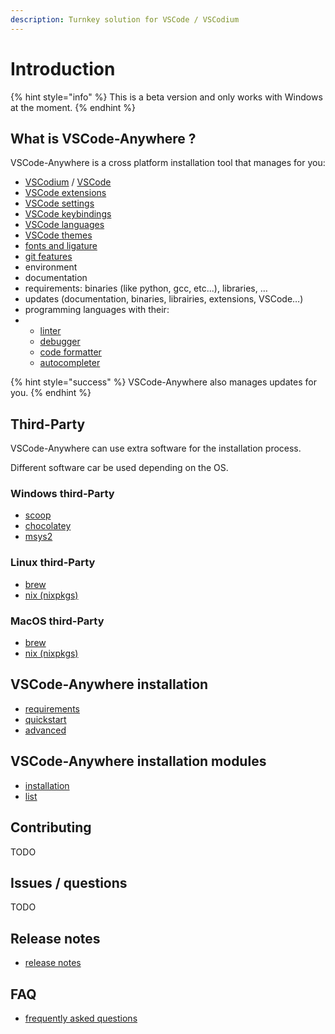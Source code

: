 ```yaml
---
description: Turnkey solution for VSCode / VSCodium
---
```


# Introduction

{% hint style="info" %}
This is a beta version and only works with Windows at the moment.
{% endhint %}

## What is VSCode-Anywhere ?

VSCode-Anywhere is a cross platform installation tool that manages for you:

* [VSCodium](https://vscodium.com) / [VSCode](https://code.visualstudio.com/)
* [VSCode extensions](https://marketplace.visualstudio.com/VSCode)
* [VSCode settings](https://code.visualstudio.com/docs/getstarted/settings)
* [VSCode keybindings](https://code.visualstudio.com/docs/getstarted/keybindings)
* [VSCode languages](https://code.visualstudio.com/docs/getstarted/locales)
* [VSCode themes](https://code.visualstudio.com/docs/getstarted/themes)
* [fonts and ligature](https://code.visualstudio.com/docs/getstarted/tips-and-tricks#_tune-your-settings)
* [git features](https://code.visualstudio.com/docs/editor/versioncontrol)
* environment
* documentation
* requirements: binaries \(like python, gcc, etc...\), libraries, …
* updates \(documentation, binaries, librairies, extensions, VSCode…\)
* programming languages with their:
* * [linter](https://en.wikipedia.org/wiki/Lint_%28software%29)
  * [debugger](https://en.wikipedia.org/wiki/Debugger)
  * [code formatter](https://en.wikipedia.org/wiki/Programming_style)
  * [autocompleter](https://en.wikipedia.org/wiki/Autocomplete)

{% hint style="success" %}
VSCode-Anywhere also manages updates for you.
{% endhint %}

## Third-Party

VSCode-Anywhere can use extra software for the installation process.

Different software car be used depending on the OS.

### Windows third-Party

* [scoop](https://scoop.sh/)
* [chocolatey](https://chocolatey.org/)
* [msys2](http://www.msys2.org/)

### Linux third-Party

* [brew](https://brew.sh/)
* [nix \(nixpkgs\)](https://nixos.org/nixpkgs/manual/)

### MacOS third-Party

* [brew](https://brew.sh/)
* [nix \(nixpkgs\)](https://nixos.org/nixpkgs/manual/)

## VSCode-Anywhere installation

* [requirements](install/requirements/)
* [quickstart](install/quickstart.md)
* [advanced](install/advanced/)

## VSCode-Anywhere installation modules

* [installation](modules/install.md)
* [list](modules/list/)

## Contributing

TODO

## Issues / questions

TODO

## Release notes

* [release notes](releases/)

## FAQ

* [frequently asked questions](faq.md)

